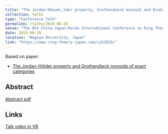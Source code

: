 ```yaml
---
title: "The Jordan-H&ouml;lder property, Grothendieck monoids and Bruhat inversions"
collection: talks
type: "Conference Talk"
permalink: /talks/2019-08-28
venue: "The 8th China-Japan-Korea International Conference on Ring Theory"
date: 2019-08-28
location: "Nagoya University, Japan"
link: "https://www.ring-theory-japan.com/cjk2019/"
---
```


Based on paper:
- [The Jordan-H&ouml;lder property and Grothendieck monoids of exact categories](/paper/JHP)

## Abstract
[Abstract pdf](/files/cjk-abst.pdf)

## Links
[Talk video in VR](https://www.youtube.com/watch?v=OIMMDHCHxLs)
